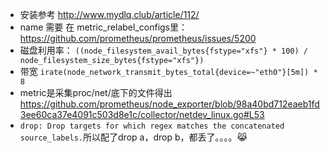 * 安装参考 http://www.mydlq.club/article/112/
* name 需要 在 metric_relabel_configs里：https://github.com/prometheus/prometheus/issues/5200
* 磁盘利用率： `((node_filesystem_avail_bytes{fstype="xfs"} * 100) / node_filesystem_size_bytes{fstype="xfs"})`
* 带宽 `irate(node_network_transmit_bytes_total{device=~"eth0"}[5m]) * 8`
* metric是采集proc/net/底下的文件得出 https://github.com/prometheus/node_exporter/blob/98a40bd712eaeb1fd3ee60ca37e4091c503d8e1c/collector/netdev_linux.go#L53
* `drop: Drop targets for which regex matches the concatenated source_labels.`所以配了drop a，drop b，都丢了。。。。:joy_cat:	
